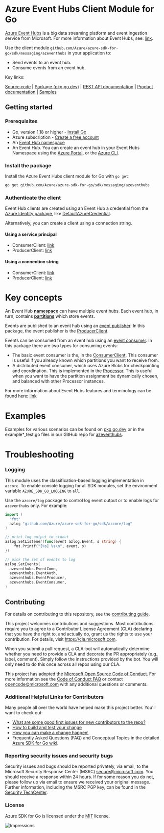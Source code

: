# Azure Event Hubs Client Module for Go

[Azure Event Hubs][eventhubs_docs] is a big data streaming platform and event ingestion service from Microsoft. For more information about Event Hubs, see: [link][eventhubs_about].

Use the client module `github.com/Azure/azure-sdk-for-go/sdk/messaging/azeventhubs` in your application to:

- Send events to an event hub.
- Consume events from an event hub.

Key links:

[Source code][azeventhubs_repo] | [Package (pkg.go.dev)][azeventhubs_pkg_go_docs] | [REST API documentation][eventhubs_rest_docs] | [Product documentation][eventhubs_docs] | [Samples][azeventhubs_samples]

## Getting started

### Prerequisites

- Go, version 1.18 or higher - [Install Go][go_install]
- Azure subscription - [Create a free account][azure_sub]
- An [Event Hub namespace][eventhubs_namespace]
- An Event Hub. You can create an event hub in your Event Hubs Namespace using the [Azure Portal][eventhubs_create_portal], or the [Azure CLI][eventhubs_create_cli].

### Install the package

Install the Azure Event Hubs client module for Go with `go get`:

```bash
go get github.com/Azure/azure-sdk-for-go/sdk/messaging/azeventhubs
```

### Authenticate the client

Event Hub clients are created using an Event Hub a credential from the [Azure Identity package][azure_identity_pkg], like [DefaultAzureCredential][default_azure_credential].

Alternatively, you can create a client using a connection string.

#### Using a service principal
 - ConsumerClient: [link][azeventhubs_serviceprinciple_consumerclient]
 - ProducerClient: [link][azeventhubs_serviceprinciple_producerclient]

#### Using a connection string
 - ConsumerClient: [link][azeventhubs_connectionstring_consumerclient]
 - ProducerClient: [link][azeventhubs_connectionstring_producerclient]

# Key concepts

An Event Hub [**namespace**][eventhubs_namespace] can have multiple event hubs. Each event hub, in turn, contains [**partitions**][eventhubs_partition] which store events.

Events are published to an event hub using an [event publisher][eventhubs_eventpublisher]. In this package, the event publisher is the [ProducerClient][azeventhubs_producerclient].

Events can be consumed from an event hub using an [event consumer][eventhubs_eventconsumer]. In this package there are two types for consuming events: 
- The basic event consumer is the, in the [ConsumerClient][azeventhubs_consumerclient]. This consumer is useful if you already known which partitions you want to receive from.
- A distributed event consumer, which uses Azure Blobs for checkpointing and coordination. This is implemented in the [Processor][azeventhubs_processor]. This is useful when you want to have the partition assignment be dynamically chosen, and balanced with other Processor instances.

For more information about Event Hubs features and terminology can be found here: [link][eventhubs_features_terminology]

# Examples

Examples for various scenarios can be found on [pkg.go.dev][azeventhubs_samples] or in the example*_test.go files in our GitHub repo for [azeventhubs][azeventhubs_repo_main].

# Troubleshooting

### Logging

This module uses the classification-based logging implementation in `azcore`. To enable console logging for all SDK modules, set the environment variable `AZURE_SDK_GO_LOGGING` to `all`. 

Use the `azcore/log` package to control log event output or to enable logs for `azeventhubs` only. For example:

```go
import (
  "fmt"
  azlog "github.com/Azure/azure-sdk-for-go/sdk/azcore/log"
)

// print log output to stdout
azlog.SetListener(func(event azlog.Event, s string) {
    fmt.Printf("[%s] %s\n", event, s)
})

// pick the set of events to log
azlog.SetEvents(
  azeventhubs.EventConn,
  azeventhubs.EventAuth,
  azeventhubs.EventProducer,
  azeventhubs.EventConsumer,
)
```

## Contributing
For details on contributing to this repository, see the [contributing guide][azure_sdk_for_go_contributing].

This project welcomes contributions and suggestions.  Most contributions require you to agree to a
Contributor License Agreement (CLA) declaring that you have the right to, and actually do, grant us
the rights to use your contribution. For details, visit https://cla.microsoft.com.

When you submit a pull request, a CLA-bot will automatically determine whether you need to provide
a CLA and decorate the PR appropriately (e.g., label, comment). Simply follow the instructions
provided by the bot. You will only need to do this once across all repos using our CLA.

This project has adopted the [Microsoft Open Source Code of Conduct][coc].
For more information see the [Code of Conduct FAQ][coc_faq] or
contact [opencode@microsoft.com][coc_contact] with any additional questions or comments.

### Additional Helpful Links for Contributors  
Many people all over the world have helped make this project better.  You'll want to check out:

* [What are some good first issues for new contributors to the repo?][azure_sdk_for_go_contributing_first_issues]
* [How to build and test your change][azure_sdk_for_go_contributing_developer_guide]
* [How you can make a change happen!][azure_sdk_for_go_contributing_pull_requests]
* Frequently Asked Questions (FAQ) and Conceptual Topics in the detailed [Azure SDK for Go wiki][azure_sdk_for_go_wiki].

<!-- ### Community-->
### Reporting security issues and security bugs

Security issues and bugs should be reported privately, via email, to the Microsoft Security Response Center (MSRC) <secure@microsoft.com>. You should receive a response within 24 hours. If for some reason you do not, please follow up via email to ensure we received your original message. Further information, including the MSRC PGP key, can be found in the [Security TechCenter][security_techcenter].

### License

Azure SDK for Go is licensed under the [MIT][azeventhubs_mit_license] license.

<!-- LINKS -->

[azure_identity_pkg]: https://pkg.go.dev/github.com/Azure/azure-sdk-for-go/sdk/azidentity
[azure_sdk_for_go_contributing]: https://github.com/Azure/azure-sdk-for-go/blob/main/CONTRIBUTING.md
[azure_sdk_for_go_contributing_developer_guide]: https://github.com/Azure/azure-sdk-for-go/blob/main/CONTRIBUTING.md#developer-guide
[azure_sdk_for_go_contributing_first_issues]: https://github.com/azure/azure-sdk-for-go/issues?q=is%3Aopen+is%3Aissue+label%3A%22up+for+grabs%22
[azure_sdk_for_go_contributing_pull_requests]: https://github.com/Azure/azure-sdk-for-go/blob/main/CONTRIBUTING.md#pull-requests
[azure_sdk_for_go_wiki]: https://github.com/azure/azure-sdk-for-go/wiki
[azure_sub]: https://azure.microsoft.com/free/
[azeventhubs_connectionstring_consumerclient]: https://pkg.go.dev/github.com/Azure/azure-sdk-for-go/sdk/messaging/azeventhubs#example-NewConsumerClientFromConnectionString
[azeventhubs_connectionstring_producerclient]: https://pkg.go.dev/github.com/Azure/azure-sdk-for-go/sdk/messaging/azeventhubs#example-NewProducerClientFromConnectionString
[azeventhubs_consumerclient]: https://pkg.go.dev/github.com/Azure/azure-sdk-for-go/sdk/messaging/azeventhubs#ConsumerClient
[azeventhubs_mit_license]: https://github.com/Azure/azure-sdk-for-go/blob/main/sdk/messaging/azeventhubs/LICENSE.txt
[azeventhubs_repo]: https://github.com/Azure/azure-sdk-for-go/tree/main/sdk/messaging/azeventhubs
[azeventhubs_repo_main]: https://github.com/Azure/azure-sdk-for-go/blob/main/sdk/messaging/azeventhubs
[azeventhubs_samples]: https://pkg.go.dev/github.com/Azure/azure-sdk-for-go/sdk/messaging/azeventhubs#pkg-examples
[azeventhubs_pkg_go_docs]: https://pkg.go.dev/github.com/Azure/azure-sdk-for-go/sdk/messaging/azeventhubs
[azeventhubs_processor]: https://pkg.go.dev/github.com/Azure/azure-sdk-for-go/sdk/messaging/azeventhubs#Processor
[azeventhubs_producerclient]: https://pkg.go.dev/github.com/Azure/azure-sdk-for-go/sdk/messaging/azeventhubs#ProducerClient
[azeventhubs_serviceprinciple_consumerclient]: https://pkg.go.dev/github.com/Azure/azure-sdk-for-go/sdk/messaging/azeventhubs#example-NewConsumerClient
[azeventhubs_serviceprinciple_producerclient]: https://pkg.go.dev/github.com/Azure/azure-sdk-for-go/sdk/messaging/azeventhubs#example-NewProducerClient
[coc]: https://opensource.microsoft.com/codeofconduct/
[coc_faq]: https://opensource.microsoft.com/codeofconduct/faq/
[coc_contact]: mailto:opencode@microsoft.com
[default_azure_credential]: https://pkg.go.dev/github.com/Azure/azure-sdk-for-go/sdk/azidentity#NewDefaultAzureCredential
[eventhubs_about]: https://docs.microsoft.com/azure/event-hubs/event-hubs-about
[eventhubs_eventconsumer]: https://docs.microsoft.com/azure/event-hubs/event-hubs-features#event-consumers
[eventhubs_create_portal]: https://docs.microsoft.com/azure/event-hubs/event-hubs-create
[eventhubs_create_cli]: https://docs.microsoft.com/azure/event-hubs/event-hubs-quickstart-cli
[eventhubs_docs]: https://azure.microsoft.com/services/event-hubs/
[eventhubs_eventpublisher]: https://docs.microsoft.com/azure/event-hubs/event-hubs-features#event-publishers
[eventhubs_features_terminology]: https://docs.microsoft.com/azure/event-hubs/event-hubs-features
[eventhubs_namespace]: https://docs.microsoft.com/azure/event-hubs/event-hubs-features#namespace
[eventhubs_partition]: https://docs.microsoft.com/azure/event-hubs/event-hubs-features#partitions
[eventhubs_rest_docs]: https://learn.microsoft.com/en-us/rest/api/eventhub/
[go_install]: https://go.dev/doc/install
[security_techcenter]: https://www.microsoft.com/msrc/faqs-report-an-issue

![Impressions](https://azure-sdk-impressions.azurewebsites.net/api/impressions/azure-sdk-for-go%2Fsdk%2Fmessaging%2Fazeventhubs%2FREADME.png)
